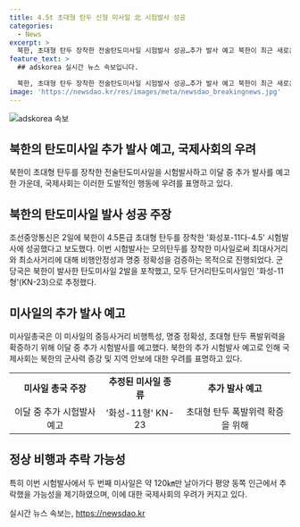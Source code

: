 ```yaml
---
title: 4.5t 초대형 탄두 신형 미사일 北 시험발사 성공
categories:
  - News
excerpt: >
  북한, 초대형 탄두 장착한 전술탄도미사일 시험발사 성공…추가 발사 예고 북한이 최근 새로운 전술탄도미사일 화성포-11다-4.5의 시험발사에 성공했다고 밝혀, 초대형 탄두를 장착한 것은 이번이 처음이라고 주장했다. 또한, 이번 시험발사는 모의탄두를 장착한 미사일로 최대사거리 500㎞와 최소사거리 90㎞에 대해 비행안정성과 명중 정확성을 확증하는 목적으로 진행됐다고 전해졌다. 또한, 군 당국은 북한이 발사한 탄도미사일 2발을 포착했고, 모두 단거리탄도미사일(SRBM)인 ‘화성-11형’(KN-23)으로 추정했다. 이에 북한은 이달 중 추가 시험발사를 예고한 상황이다.
feature_text: >
  ## adskorea 실시간 뉴스 속보입니다.

  북한, 초대형 탄두 장착한 전술탄도미사일 시험발사 성공…추가 발사 예고 북한이 최근 새로운 전술탄도미사일 화성포-11다-4.5의 시험발사에 성공했다고 밝혀, 초대형 탄두를 장착한 것은 이번이 처음이라고 주장했다. 또한, 이번 시험발사는 모의탄두를 장착한 미사일로 최대사거리 500㎞와 최소사거리 90㎞에 대해 비행안정성과 명중 정확성을 확증하는 목적으로 진행됐다고 전해졌다. 또한, 군 당국은 북한이 발사한 탄도미사일 2발을 포착했고, 모두 단거리탄도미사일(SRBM)인 ‘화성-11형’(KN-23)으로 추정했다. 이에 북한은 이달 중 추가 시험발사를 예고한 상황이다.
image: 'https://newsdao.kr/res/images/meta/newsdao_breakingnews.jpg'
---
```


<p><img src="https://newsdao.kr/res/images/meta/newsdao_breakingnews.jpg" alt="adskorea 속보" /></p>

<h2 data-ke-size="size26">북한의 탄도미사일 추가 발사 예고, 국제사회의 우려</h2>

<p data-ke-size="size16">북한이 초대형 탄두를 장착한 전술탄도미사일을 시험발사하고 이달 중 추가 발사를 예고한 가운데, 국제사회는 이러한 도발적인 행동에 우려를 표명하고 있다.</p>

<h2 data-ke-size="size24">북한의 탄도미사일 발사 성공 주장</h2>

<p data-ke-size="size16">조선중앙통신은 2일에 북한이 4.5톤급 초대형 탄두를 장착한 '화성포-11다-4.5' 시험발사에 성공했다고 보도했다. 이번 시험발사는 모의탄두를 장착한 미사일로써 최대사거리와 최소사거리에 대해 비행안정성과 명중 정확성을 검증하는 목적으로 진행되었다. 군 당국은 북한이 발사한 탄도미사일 2발을 포착했고, 모두 단거리탄도미사일인 '화성-11형'(KN-23)으로 추정했다.</p>

<h2 data-ke-size="size24">미사일의 추가 발사 예고</h2>

<p data-ke-size="size16">미사일총국은 이 미사일의 중등사거리 비행특성, 명중 정확성, 초대형 탄두 폭발위력을 확증하기 위해 이달 중 추가 시험발사를 예고했다. 북한의 추가 시험발사 예고로 인해 국제사회는 북한의 군사력 증강 및 지역 안보에 대한 우려를 표명하고 있다.</p>

<table>
  <tr>
    <td style="text-align: center; height: 17px;"><b>미사일 총국 주장</b></td>
    <td style="text-align: center; height: 17px;"><b>추정된 미사일 종류</b></td>
    <td style="text-align: center; height: 17px;"><b>추가 발사 예고</b></td>
  </tr>
  <tr>
    <td style="text-align: center; height: 17px;">이달 중 추가 시험발사 예고</td>
    <td style="text-align: center; height: 17px;">'화성-11형' KN-23</td>
    <td style="text-align: center; height: 17px;">초대형 탄두 폭발위력 확증을 위해</td>
  </tr>
</table>

<h2 data-ke-size="size24">정상 비행과 추락 가능성</h2>

<p data-ke-size="size16">특히 이번 시험발사에서 두 번째 미사일은 약 120㎞만 날아가다 평양 동쪽 인근에서 추락했을 가능성을 제기하였으며, 이에 대한 국제사회의 우려가 커지고 있다.</p>
실시간 뉴스 속보는, <a href="https://newsdao.kr" rel="dofollow">https://newsdao.kr</a>


